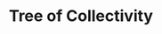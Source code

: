 ---
pid: ch789
title: Tree of Collectivity
location_transcription: Broad and Fairmount
coordinates: "[-75.160480627228, 39.967054118899]"
zipcode: '19121'
gen_neighborhood: North Philadelphia
neighborhood: Brewerytown
outside_phl: 
age: '19'
age_range: 13-19
instagram: 
image_file_name: ch_789.jpg
proposal_transcription: Maybe have each bird represent a different race, ethnic, socioeconomic,
  gender etc.
topic: Class Structure,Gender Identity,Inclusivity,Race Ethnicity
topic_summary: 0, 0, 0, 0
type: Sculpture Statue
keywords_other: 
credit: Gabriella Farrisi
image_labels: 
twitter: 
facebook: 
permalink: "/monuments/ch789/"
layout: item-page
---